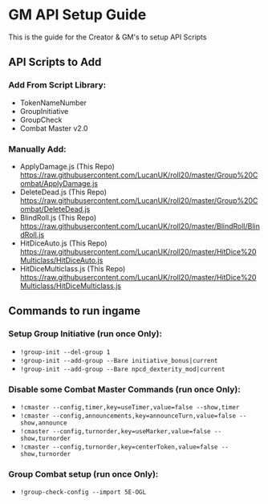 # GM API Setup Guide

This is the guide for the Creator & GM's to setup API Scripts

## API Scripts to Add

### Add From Script Library:
* TokenNameNumber
* GroupInitiative
* GroupCheck
* Combat Master v2.0

### Manually Add:
* ApplyDamage.js (This Repo) https://raw.githubusercontent.com/LucanUK/roll20/master/Group%20Combat/ApplyDamage.js
* DeleteDead.js (This Repo) https://raw.githubusercontent.com/LucanUK/roll20/master/Group%20Combat/DeleteDead.js
* BlindRoll.js (This Repo) https://raw.githubusercontent.com/LucanUK/roll20/master/BlindRoll/BlindRoll.js
* HitDiceAuto.js (This Repo) https://raw.githubusercontent.com/LucanUK/roll20/master/HitDice%20Multiclass/HitDiceAuto.js
* HitDiceMulticlass.js (This Repo) https://raw.githubusercontent.com/LucanUK/roll20/master/HitDice%20Multiclass/HitDiceMulticlass.js
## Commands to run ingame

### Setup Group Initiative (run once Only):

* ```!group-init --del-group 1```
* ```!group-init --add-group --Bare initiative_bonus|current```
* ```!group-init --add-group --Bare npcd_dexterity_mod|current```

### Disable some Combat Master Commands (run once Only):

* ```!cmaster --config,timer,key=useTimer,value=false --show,timer```
* ```!cmaster --config,announcements,key=announceTurn,value=false --show,announce```
* ```!cmaster --config,turnorder,key=useMarker,value=false --show,turnorder```
* ```!cmaster --config,turnorder,key=centerToken,value=false --show,turnorder```

### Group Combat setup (run once Only):

* ```!group-check-config --import 5E-OGL```


